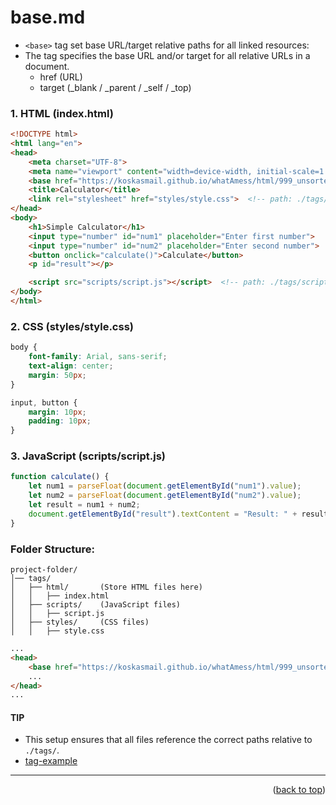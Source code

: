 <a name="topage"></a>

# base.md


* `<base>` tag set base URL/target relative paths for all linked resources:
* The <base> tag specifies the base URL and/or target for all relative URLs in a document.
    * href (URL) 
    * target (_blank / _parent / _self / _top)

### 1. **HTML (index.html)**
```html
<!DOCTYPE html>
<html lang="en">
<head>
    <meta charset="UTF-8">
    <meta name="viewport" content="width=device-width, initial-scale=1.0">
    <base href="https://koskasmail.github.io/whatAmess/html/999_unsorted/tags/">  <!-- Base path for all relative links -->
    <title>Calculator</title>
    <link rel="stylesheet" href="styles/style.css">  <!-- path: ./tags/styles/style.css -->
</head>
<body>
    <h1>Simple Calculator</h1>
    <input type="number" id="num1" placeholder="Enter first number">
    <input type="number" id="num2" placeholder="Enter second number">
    <button onclick="calculate()">Calculate</button>
    <p id="result"></p>

    <script src="scripts/script.js"></script>  <!-- path: ./tags/scripts/script.js -->
</body>
</html>
```

### 2. **CSS (styles/style.css)**
```css
body {
    font-family: Arial, sans-serif;
    text-align: center;
    margin: 50px;
}

input, button {
    margin: 10px;
    padding: 10px;
}
```

### 3. **JavaScript (scripts/script.js)**
```js
function calculate() {
    let num1 = parseFloat(document.getElementById("num1").value);
    let num2 = parseFloat(document.getElementById("num2").value);
    let result = num1 + num2;
    document.getElementById("result").textContent = "Result: " + result;
}
```

### Folder Structure:
```
project-folder/
│── tags/
│   ├── html/       (Store HTML files here)
│   │   ├── index.html
│   ├── scripts/    (JavaScript files)
│   │   ├── script.js
│   ├── styles/     (CSS files)
│   │   ├── style.css
```

```html
...
<head>
    <base href="https://koskasmail.github.io/whatAmess/html/999_unsorted/tags/">
    ...
</head>
...
```

#### TIP
* This setup ensures that all files reference the correct paths relative to `./tags/`.
* [tag-example](https://koskasmail.github.io/whatAmess/html/999_unsorted/tags/base/html/)


---- 

<p align="right">(<a href="#topage">back to top</a>)</p>
<br/>
<br/>
